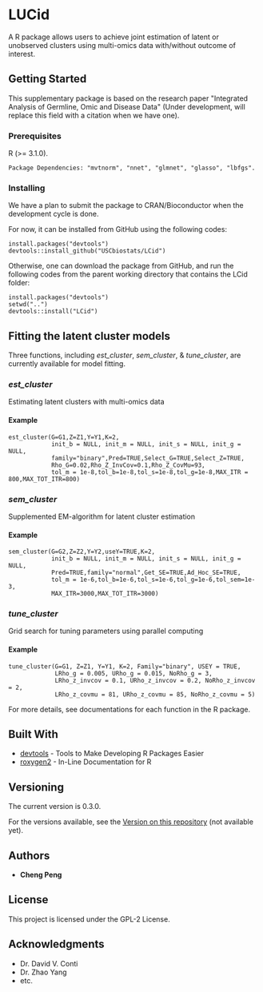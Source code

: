 # LUCid

A R package allows users to achieve joint estimation of latent or unobserved clusters using multi-omics data with/without outcome of interest.

## Getting Started

This supplementary package is based on the research paper "Integrated Analysis of Germline, Omic and Disease Data" (Under development, will replace this field with a citation when we have one). 

### Prerequisites

R (>= 3.1.0).

```
Package Dependencies: "mvtnorm", "nnet", "glmnet", "glasso", "lbfgs".
```

### Installing

We have a plan to submit the package to CRAN/Bioconductor when the development cycle is done.

For now, it can be installed from GitHub using the following codes:

```
install.packages("devtools")
devtools::install_github("USCbiostats/LCid")
```
Otherwise, one can download the package from GitHub, and run the following codes from the parent working directory that contains the LCid folder:

```
install.packages("devtools")
setwd("..")
devtools::install("LCid")
```

## Fitting the latent cluster models

Three functions, including *est_cluster*, *sem_cluster*, & *tune_cluster*, are currently available for model fitting. 

### *est_cluster*

Estimating latent clusters with multi-omics data

#### Example

```
est_cluster(G=G1,Z=Z1,Y=Y1,K=2,
            init_b = NULL, init_m = NULL, init_s = NULL, init_g = NULL,
            family="binary",Pred=TRUE,Select_G=TRUE,Select_Z=TRUE,
            Rho_G=0.02,Rho_Z_InvCov=0.1,Rho_Z_CovMu=93,
            tol_m = 1e-8,tol_b=1e-8,tol_s=1e-8,tol_g=1e-8,MAX_ITR = 800,MAX_TOT_ITR=800)
```

### *sem_cluster*

Supplemented EM-algorithm for latent cluster estimation

#### Example

```
sem_cluster(G=G2,Z=Z2,Y=Y2,useY=TRUE,K=2,
            init_b = NULL, init_m = NULL, init_s = NULL, init_g = NULL,
            Pred=TRUE,family="normal",Get_SE=TRUE,Ad_Hoc_SE=TRUE,
            tol_m = 1e-6,tol_b=1e-6,tol_s=1e-6,tol_g=1e-6,tol_sem=1e-3,
            MAX_ITR=3000,MAX_TOT_ITR=3000)
```

### *tune_cluster*

Grid search for tuning parameters using parallel computing

#### Example

```
tune_cluster(G=G1, Z=Z1, Y=Y1, K=2, Family="binary", USEY = TRUE,
             LRho_g = 0.005, URho_g = 0.015, NoRho_g = 3,
             LRho_z_invcov = 0.1, URho_z_invcov = 0.2, NoRho_z_invcov = 2,
             LRho_z_covmu = 81, URho_z_covmu = 85, NoRho_z_covmu = 5)
```
For more details, see documentations for each function in the R package.


## Built With

* [devtools](https://cran.r-project.org/web/packages/devtools/index.html) - Tools to Make Developing R Packages Easier
* [roxygen2](https://cran.r-project.org/web/packages/roxygen2/index.html) - In-Line Documentation for R

## Versioning

The current version is 0.3.0.

For the versions available, see the [Version on this repository](https://github.com/your/project/Version) (not available yet). 

## Authors

* **Cheng Peng**

## License

This project is licensed under the GPL-2 License.

## Acknowledgments

* Dr. David V. Conti
* Dr. Zhao Yang
* etc.
